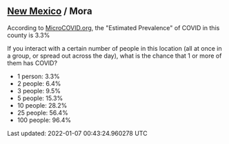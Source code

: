 
## [New Mexico](/united-states/new-mexico) / Mora

According to [MicroCOVID.org](http://microcovid.org),
the "Estimated Prevalence" of COVID in this county is 3.3%

If you interact with a certain number of people in this location
(all at once in a group, or spread out across the day), what is the chance that
1 or more of them has COVID?

- 1 person: 3.3%
- 2 people: 6.4%
- 3 people: 9.5%
- 5 people: 15.3%
- 10 people: 28.2%
- 25 people: 56.4%
- 100 people: 96.4%

Last updated: 2022-01-07 00:43:24.960278 UTC
